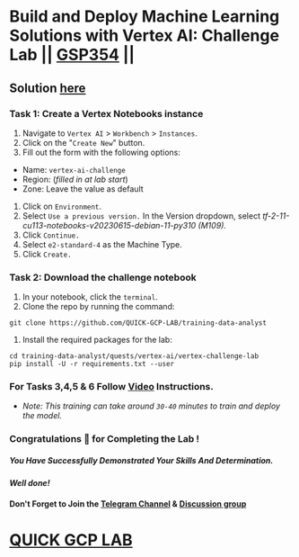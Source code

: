 # Build and Deploy Machine Learning Solutions with Vertex AI: Challenge Lab || [GSP354](https://www.cloudskillsboost.google/focuses/22019?parent=catalog) ||

## Solution [here](https://youtu.be/-IVz_hpI4D0)

### Task 1: Create a Vertex Notebooks instance

1. Navigate to `Vertex AI` > `Workbench` > `Instances`.
2. Click on the "`Create New`" button.
3. Fill out the form with the following options:

* Name: `vertex-ai-challenge`
* Region: (*filled in at lab start*)
* Zone: Leave the value as default

1. Click on `Environment`.
2. Select `Use a previous version.` In the Version dropdown, select *tf-2-11-cu113-notebooks-v20230615-debian-11-py310 (M109).*
4. Click `Continue.`
5. Select `e2-standard-4` as the Machine Type.
6. Click `Create.`

### Task 2: Download the challenge notebook

1. In your notebook, click the `terminal`.
2. Clone the repo by running the command:

```
git clone https://github.com/QUICK-GCP-LAB/training-data-analyst
```

1. Install the required packages for the lab:

```
cd training-data-analyst/quests/vertex-ai/vertex-challenge-lab
pip install -U -r requirements.txt --user
```

### For Tasks 3,4,5 & 6 Follow [Video](https://youtu.be/-IVz_hpI4D0) Instructions.

* *Note: This training can take around `30-40` minutes to train and deploy the model.*

### Congratulations 🎉 for Completing the Lab !

##### *You Have Successfully Demonstrated Your Skills And Determination.*

#### *Well done!*

#### Don't Forget to Join the [Telegram Channel](https://t.me/QuickGcpLab) & [Discussion group](https://t.me/QuickGcpLabChats)

# [QUICK GCP LAB](https://www.youtube.com/@quickgcplab)
